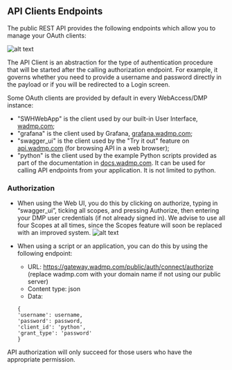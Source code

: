 
## API Clients Endpoints

The public REST API provides the following endpoints which allow you to manage your OAuth clients:

![alt text](./APIClients_endpoints.png "APIClients endpoints")

The API Client is an abstraction for the type of authentication procedure that will be started after the calling authorization endpoint. For example, it governs whether you need to provide a username and password directly in the payload or if you will be redirected to a Login screen.

Some OAuth clients are provided by default in every WebAccess/DMP instance:
* "SWHWebApp" is the client used by our built-in User Interface, [wadmp.com](https://wadmp.com);
* "grafana" is the client used by Grafana, [grafana.wadmp.com](https://grafana.wadmp.com);
* "swagger_ui" is the client used by the "Try it out" feature on [api.wadmp.com](https://api.wadmp.com) (for browsing API in a web browser);
* "python" is the client used by the example Python scripts provided as part of the documentation in [docs.wadmp.com](https://docs.wadmp.com). It can be used for calling API endpoints from your application. It is not limited to python.

### Authorization

* When using the Web UI, you do this by clicking on authorize, typing in “swagger_ui”, ticking all scopes, and pressing Authorize, then entering your DMP user credentials (if not already signed in). We advise to use all four Scopes at all times, since the Scopes feature will soon be replaced with an improved system.
![alt text](./swagger_auth.png "APIClients endpoints")

* When using a script or an application, you can do this by using the following endpoint:
     * URL: https://gateway.wadmp.com/public/auth/connect/authorize (replace wadmp.com with your domain name if not using our public server)
     * Content type: json
     * Data:
     ```
     {
     'username': username,
     'password': password,
     'client_id': 'python',
     'grant_type': 'password'
     }
     ```

API authorization will only succeed for those users who have the appropriate permission.


